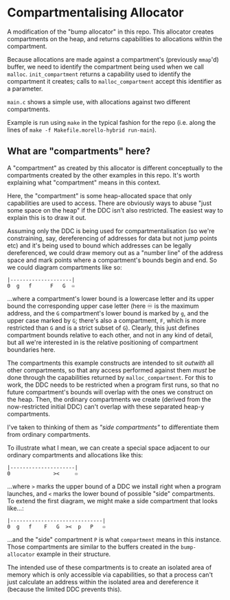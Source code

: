 # Compartmentalising Allocator

A modification of the "bump allocator" in this repo. This allocator creates
compartments on the heap, and returns capabilities to allocations within the
compartment.

Because allocations are made against a compartment's (previously `mmap`'d)
buffer, we need to identify the compartment being used when we call `malloc`.
`init_compartment` returns a capability used to identify the compartment it
creates; calls to `malloc_compartment` accept this identifier as a parameter.

`main.c` shows a simple use, with allocations against two different
compartments.

Example is run using `make` in the typical fashion for the repo (i.e. along the
lines of `make -f Makefile.morello-hybrid run-main`).

## What are "compartments" here?

A "compartment" as created by this allocator is different conceptually to the
compartments created by the other examples in this repo. It's worth explaining
what "compartment" means in this context.

Here, the "compartment" is some heap-allocated space that only capabilities are
used to access. There are obviously ways to abuse "just some space on the heap"
if the DDC isn't also restricted. The easiest way to explain this is to draw it
out.

Assuming only the DDC is being used for compartmentalisation (so we're
constraining, say, dereferencing of addresses for data but not jump points etc)
and it's being used to bound which addresses can be legally dereferenced, we
could draw memory out as a "number line" of the address space and mark points
where a compartment's bounds begin and end. So we could diagram compartments
like so:

```
|--------------------|
0  g   f      F   G  ♾️
```

…where a compartment's lower bound is a lowercase letter and its upper bound
the corresponding upper case letter (here ♾️ is the maximum address, and the `G`
compartment's lower bound is marked by `g`, and the upper case marked by `G`;
there's also a compartment, `F`, which is more restricted than `G` and is a
strict subset of `G`). Clearly, this just defines compartment bounds relative
to each other, and not in any kind of detail, but all we're interested in is
the relative positioning of compartment boundaries here.

The compartments this example constructs are intended to sit _outwith_ all
other compartments, so that any access performed against them _must_ be done
through the capabilities returned by `malloc_compartment`. For this to work,
the DDC needs to be restricted when a program first runs, so that no future
compartment's bounds will overlap with the ones we construct on the heap. Then,
the ordinary compartments we create (derived from the now-restricted initial
DDC) can't overlap with these separated heap-y compartments.

I've taken to thinking of them as _"side compartments"_ to differentiate them
from ordinary compartments.

To illustrate what I mean, we can create a special space adjacent to our
ordinary compartments and allocations like this:

```
|---------------------|
0              ><     ♾️ 
```

…where `>` marks the upper bound of a DDC we install right when a program
launches, and `<` marks the lower bound of possible "side" compartments. To
extend the first diagram, we might make a side compartment that looks like…:

```
|------------------------------|
0  g   f    F   G  ><  p   P   ♾️
```

…and the "side" compartment `P` is what `compartment` means in this instance.
Those compartments are similar to the buffers created in the `bump-allocator`
example in their structure.

The intended use of these compartments is to create an isolated area of memory
which is only accessible via capabilities, so that a process can't just
calculate an address within the isolated area and dereference it (because the
limited DDC prevents this).
